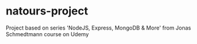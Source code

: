 # natours-project
Project based on series 'NodeJS, Express, MongoDB &amp; More' from Jonas Schmedtmann course on Udemy
